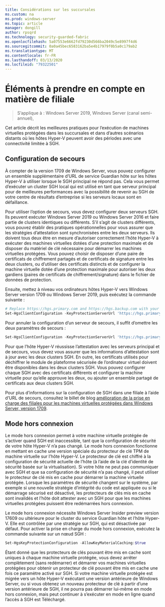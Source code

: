 ```yaml
---
title: Considérations sur les succursales
ms.custom: na
ms.prod: windows-server
ms.topic: article
manager: dongill
author: rpsqrd
ms.technology: security-guarded-fabric
ms.openlocfilehash: 5a07553e6662fd79230d566ba2049c5e8997f4d6
ms.sourcegitcommit: 0a0a45bec6583162ba5e4b17979f0b5a0c179ab2
ms.translationtype: MT
ms.contentlocale: fr-FR
ms.lasthandoff: 03/13/2020
ms.locfileid: "79322501"
---
```

# <a name="branch-office-considerations"></a>Éléments à prendre en compte en matière de filiale

> S’applique à : Windows Server 2019, Windows Server (canal semi-annuel), 

Cet article décrit les meilleures pratiques pour l’exécution de machines virtuelles protégées dans les succursales et dans d’autres scénarios distants où les hôtes Hyper-V peuvent avoir des périodes avec une connectivité limitée à SGH.

## <a name="fallback-configuration"></a>Configuration de secours

À compter de la version 1709 de Windows Server, vous pouvez configurer un ensemble supplémentaire d’URL de service Guardian hôte sur les hôtes Hyper-V à utiliser lorsque le SGH principal ne répond pas.
Cela vous permet d’exécuter un cluster SGH local qui est utilisé en tant que serveur principal pour de meilleures performances avec la possibilité de revenir au SGH de votre centre de résultats d’entreprise si les serveurs locaux sont en défaillance.

Pour utiliser l’option de secours, vous devez configurer deux serveurs SGH. Ils peuvent exécuter Windows Server 2019 ou Windows Server 2016 et faire partie de clusters identiques ou différents. S’il s’agit de clusters différents, vous pouvez établir des pratiques opérationnelles pour vous assurer que les stratégies d’attestation sont synchronisées entre les deux serveurs. Ils doivent tous deux être en mesure d’autoriser correctement l’hôte Hyper-V à exécuter des machines virtuelles dotées d’une protection maximale et de disposer du matériel de clé nécessaire pour démarrer les machines virtuelles protégées. Vous pouvez choisir de disposer d’une paire de certificats de chiffrement partagés et de certificats de signature entre les deux clusters, ou d’utiliser des certificats distincts et de configurer la machine virtuelle dotée d’une protection maximale pour autoriser les deux gardiens (paires de certificats de chiffrement/signature) dans le fichier de données de protection.

Ensuite, mettez à niveau vos ordinateurs hôtes Hyper-V vers Windows Server version 1709 ou Windows Server 2019, puis exécutez la commande suivante :
```powershell
# Replace https://hgs.primary.com and https://hgs.backup.com with your own domain names and protocols
Set-HgsClientConfiguration -KeyProtectionServerUrl 'https://hgs.primary.com/KeyProtection' -AttestationServerUrl 'https://hgs.primary.com/Attestation' -FallbackKeyProtectionServerUrl 'https://hgs.backup.com/KeyProtection' -FallbackAttestationServerUrl 'https://hgs.backup.com/Attestation'
```

Pour annuler la configuration d’un serveur de secours, il suffit d’omettre les deux paramètres de secours :
```powershell
Set-HgsClientConfiguration -KeyProtectionServerUrl 'https://hgs.primary.com/KeyProtection' -AttestationServerUrl 'https://hgs.primary.com/Attestation'
```

Pour que l’hôte Hyper-V réussisse l’attestation avec les serveurs principal et de secours, vous devez vous assurer que les informations d’attestation sont à jour avec les deux clusters SGH.
En outre, les certificats utilisés pour déchiffrer le module de plateforme sécurisée de l’ordinateur virtuel doivent être disponibles dans les deux clusters SGH.
Vous pouvez configurer chaque SGH avec des certificats différents et configurer la machine virtuelle pour qu’elle approuve les deux, ou ajouter un ensemble partagé de certificats aux deux clusters SGH.

Pour plus d’informations sur la configuration de SGH dans une filiale à l’aide d’URL de secours, consultez le billet de blog [amélioration de la prise en charge des filiales pour les machines virtuelles protégées dans Windows Server, version 1709](https://blogs.technet.microsoft.com/datacentersecurity/2017/11/15/improved-branch-office-support-for-shielded-vms-in-windows-server-version-1709/).


## <a name="offline-mode"></a>Mode hors connexion

Le mode hors connexion permet à votre machine virtuelle protégée de s’activer quand SGH est inaccessible, tant que la configuration de sécurité de votre hôte Hyper-V n’a pas changé.
Le mode hors connexion fonctionne en mettant en cache une version spéciale du protecteur de clé TPM de machine virtuelle sur l’hôte Hyper-V.
Le protecteur de clé est chiffré à la configuration de sécurité actuelle de l’hôte (à l’aide de la clé d’identité de sécurité basée sur la virtualisation).
Si votre hôte ne peut pas communiquer avec SGH et que sa configuration de sécurité n’a pas changé, il peut utiliser le protecteur de clé mis en cache pour démarrer la machine virtuelle protégée.
Lorsque les paramètres de sécurité changent sur le système, par exemple si une nouvelle stratégie d’intégrité du code est appliquée ou si le démarrage sécurisé est désactivé, les protecteurs de clés mis en cache sont invalidés et l’hôte doit attester avec un SGH pour que les machines virtuelles protégées puissent être redémarrées hors connexion.

Le mode hors connexion nécessite Windows Server Insider preview version 17609 ou ultérieure pour le cluster du service Guardian hôte et l’hôte Hyper-V.
Elle est contrôlée par une stratégie sur SGH, qui est désactivée par défaut.
Pour activer la prise en charge du mode hors connexion, exécutez la commande suivante sur un nœud SGH :

```powershell
Set-HgsKeyProtectionConfiguration -AllowKeyMaterialCaching:$true
```

Étant donné que les protecteurs de clés pouvant être mis en cache sont uniques à chaque machine virtuelle protégée, vous devez arrêter complètement (sans redémarrer) et démarrer vos machines virtuelles protégées pour obtenir un protecteur de clé pouvant être mis en cache une fois ce paramètre activé sur SGH.
Si votre machine virtuelle protégée est migrée vers un hôte Hyper-V exécutant une version antérieure de Windows Server, ou si vous obtenez un nouveau protecteur de clé à partir d’une version antérieure de SGH, il ne pourra pas démarrer lui-même en mode hors connexion, mais peut continuer à s’exécuter en mode en ligne quand l’accès à SGH est Téléchargé.
